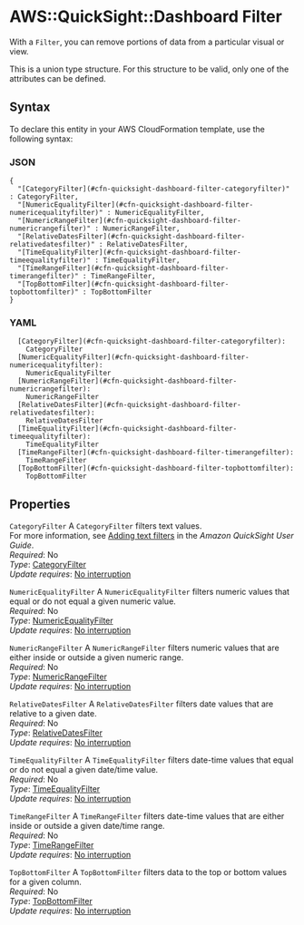 # AWS::QuickSight::Dashboard Filter<a name="aws-properties-quicksight-dashboard-filter"></a>

With a `Filter`, you can remove portions of data from a particular visual or view\.

This is a union type structure\. For this structure to be valid, only one of the attributes can be defined\.

## Syntax<a name="aws-properties-quicksight-dashboard-filter-syntax"></a>

To declare this entity in your AWS CloudFormation template, use the following syntax:

### JSON<a name="aws-properties-quicksight-dashboard-filter-syntax.json"></a>

```
{
  "[CategoryFilter](#cfn-quicksight-dashboard-filter-categoryfilter)" : CategoryFilter,
  "[NumericEqualityFilter](#cfn-quicksight-dashboard-filter-numericequalityfilter)" : NumericEqualityFilter,
  "[NumericRangeFilter](#cfn-quicksight-dashboard-filter-numericrangefilter)" : NumericRangeFilter,
  "[RelativeDatesFilter](#cfn-quicksight-dashboard-filter-relativedatesfilter)" : RelativeDatesFilter,
  "[TimeEqualityFilter](#cfn-quicksight-dashboard-filter-timeequalityfilter)" : TimeEqualityFilter,
  "[TimeRangeFilter](#cfn-quicksight-dashboard-filter-timerangefilter)" : TimeRangeFilter,
  "[TopBottomFilter](#cfn-quicksight-dashboard-filter-topbottomfilter)" : TopBottomFilter
}
```

### YAML<a name="aws-properties-quicksight-dashboard-filter-syntax.yaml"></a>

```
  [CategoryFilter](#cfn-quicksight-dashboard-filter-categoryfilter):
    CategoryFilter
  [NumericEqualityFilter](#cfn-quicksight-dashboard-filter-numericequalityfilter):
    NumericEqualityFilter
  [NumericRangeFilter](#cfn-quicksight-dashboard-filter-numericrangefilter):
    NumericRangeFilter
  [RelativeDatesFilter](#cfn-quicksight-dashboard-filter-relativedatesfilter):
    RelativeDatesFilter
  [TimeEqualityFilter](#cfn-quicksight-dashboard-filter-timeequalityfilter):
    TimeEqualityFilter
  [TimeRangeFilter](#cfn-quicksight-dashboard-filter-timerangefilter):
    TimeRangeFilter
  [TopBottomFilter](#cfn-quicksight-dashboard-filter-topbottomfilter):
    TopBottomFilter
```

## Properties<a name="aws-properties-quicksight-dashboard-filter-properties"></a>

`CategoryFilter` <a name="cfn-quicksight-dashboard-filter-categoryfilter"></a>
A `CategoryFilter` filters text values\.  
For more information, see [Adding text filters](https://docs.aws.amazon.com/quicksight/latest/user/add-a-text-filter-data-prep.html) in the _Amazon QuickSight User Guide_\.  
_Required_: No  
_Type_: [CategoryFilter](aws-properties-quicksight-dashboard-categoryfilter.md)  
_Update requires_: [No interruption](https://docs.aws.amazon.com/AWSCloudFormation/latest/UserGuide/using-cfn-updating-stacks-update-behaviors.html#update-no-interrupt)

`NumericEqualityFilter` <a name="cfn-quicksight-dashboard-filter-numericequalityfilter"></a>
A `NumericEqualityFilter` filters numeric values that equal or do not equal a given numeric value\.  
_Required_: No  
_Type_: [NumericEqualityFilter](aws-properties-quicksight-dashboard-numericequalityfilter.md)  
_Update requires_: [No interruption](https://docs.aws.amazon.com/AWSCloudFormation/latest/UserGuide/using-cfn-updating-stacks-update-behaviors.html#update-no-interrupt)

`NumericRangeFilter` <a name="cfn-quicksight-dashboard-filter-numericrangefilter"></a>
A `NumericRangeFilter` filters numeric values that are either inside or outside a given numeric range\.  
_Required_: No  
_Type_: [NumericRangeFilter](aws-properties-quicksight-dashboard-numericrangefilter.md)  
_Update requires_: [No interruption](https://docs.aws.amazon.com/AWSCloudFormation/latest/UserGuide/using-cfn-updating-stacks-update-behaviors.html#update-no-interrupt)

`RelativeDatesFilter` <a name="cfn-quicksight-dashboard-filter-relativedatesfilter"></a>
A `RelativeDatesFilter` filters date values that are relative to a given date\.  
_Required_: No  
_Type_: [RelativeDatesFilter](aws-properties-quicksight-dashboard-relativedatesfilter.md)  
_Update requires_: [No interruption](https://docs.aws.amazon.com/AWSCloudFormation/latest/UserGuide/using-cfn-updating-stacks-update-behaviors.html#update-no-interrupt)

`TimeEqualityFilter` <a name="cfn-quicksight-dashboard-filter-timeequalityfilter"></a>
A `TimeEqualityFilter` filters date\-time values that equal or do not equal a given date/time value\.  
_Required_: No  
_Type_: [TimeEqualityFilter](aws-properties-quicksight-dashboard-timeequalityfilter.md)  
_Update requires_: [No interruption](https://docs.aws.amazon.com/AWSCloudFormation/latest/UserGuide/using-cfn-updating-stacks-update-behaviors.html#update-no-interrupt)

`TimeRangeFilter` <a name="cfn-quicksight-dashboard-filter-timerangefilter"></a>
A `TimeRangeFilter` filters date\-time values that are either inside or outside a given date/time range\.  
_Required_: No  
_Type_: [TimeRangeFilter](aws-properties-quicksight-dashboard-timerangefilter.md)  
_Update requires_: [No interruption](https://docs.aws.amazon.com/AWSCloudFormation/latest/UserGuide/using-cfn-updating-stacks-update-behaviors.html#update-no-interrupt)

`TopBottomFilter` <a name="cfn-quicksight-dashboard-filter-topbottomfilter"></a>
A `TopBottomFilter` filters data to the top or bottom values for a given column\.  
_Required_: No  
_Type_: [TopBottomFilter](aws-properties-quicksight-dashboard-topbottomfilter.md)  
_Update requires_: [No interruption](https://docs.aws.amazon.com/AWSCloudFormation/latest/UserGuide/using-cfn-updating-stacks-update-behaviors.html#update-no-interrupt)
